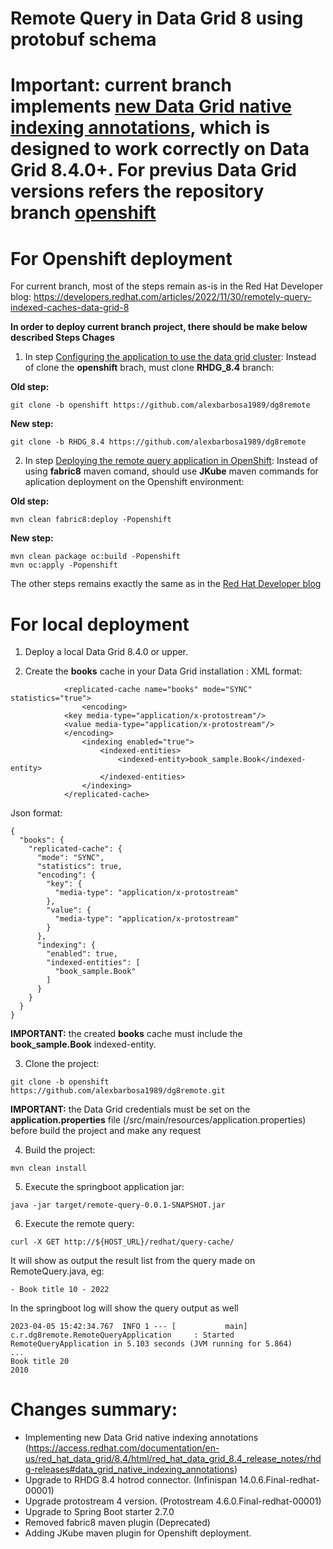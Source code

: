 # Remote Query in Data Grid 8 using protobuf schema
# Important: current branch implements [new Data Grid native indexing annotations](https://github.com/alexbarbosa1989/dg8remote#changes-summary), which is designed to work correctly on Data Grid 8.4.0+. For previus Data Grid versions refers the repository branch [openshift](https://github.com/alexbarbosa1989/dg8remote/tree/openshift) 
# For Openshift deployment

For current branch, most of the steps remain as-is in the Red Hat Developer blog: https://developers.redhat.com/articles/2022/11/30/remotely-query-indexed-caches-data-grid-8

**In order to deploy current branch project, there should be make below described Steps Chages**
1. In step [Configuring the application to use the data grid cluster](https://developers.redhat.com/articles/2022/11/30/remotely-query-indexed-caches-data-grid-8#configuring_the_application_to_use_the_data_grid_cluster):
Instead of clone the **openshift** brach, must clone **RHDG_8.4** branch:

**Old step:**
~~~
git clone -b openshift https://github.com/alexbarbosa1989/dg8remote
~~~
**New step:**
~~~
git clone -b RHDG_8.4 https://github.com/alexbarbosa1989/dg8remote
~~~

2. In step [Deploying the remote query application in OpenShift](https://developers.redhat.com/articles/2022/11/30/remotely-query-indexed-caches-data-grid-8#deploying_the_remote_query_application_in_openshift):
Instead of using **fabric8** maven comand, should use **JKube** maven commands for aplication deployment on the Openshift environment:

**Old step:**
~~~
mvn clean fabric8:deploy -Popenshift
~~~
**New step:**
~~~
mvn clean package oc:build -Popenshift
mvn oc:apply -Popenshift
~~~

The other steps remains exactly the same as in the [Red Hat Developer blog](https://developers.redhat.com/articles/2022/11/30/remotely-query-indexed-caches-data-grid-8)

# For local deployment
1. Deploy a local Data Grid 8.4.0 or upper.

2. Create the **books** cache in your Data Grid installation :
XML format:
~~~
            <replicated-cache name="books" mode="SYNC" statistics="true">
                <encoding>
		    <key media-type="application/x-protostream"/>
		    <value media-type="application/x-protostream"/>
	        </encoding>
                <indexing enabled="true">
                    <indexed-entities>
                        <indexed-entity>book_sample.Book</indexed-entity>
                    </indexed-entities>
                </indexing>
            </replicated-cache>
~~~

Json format:
~~~
{
  "books": {
    "replicated-cache": {
      "mode": "SYNC",
      "statistics": true,
      "encoding": {
        "key": {
          "media-type": "application/x-protostream"
        },
        "value": {
          "media-type": "application/x-protostream"
        }
      },
      "indexing": {
        "enabled": true,
        "indexed-entities": [
          "book_sample.Book"
        ]
      }
    }
  }
}
~~~
**IMPORTANT:** the created **books** cache must include the **book_sample.Book** indexed-entity.

3. Clone the project:
~~~
git clone -b openshift https://github.com/alexbarbosa1989/dg8remote.git
~~~

**IMPORTANT:** the Data Grid credentials must be set on the **application.properties** file (/src/main/resources/application.properties) before build the project and make any request

4. Build the project:
~~~
mvn clean install
~~~

5. Execute the springboot application jar:

~~~
java -jar target/remote-query-0.0.1-SNAPSHOT.jar 
~~~

6. Execute the remote query:
~~~
curl -X GET http://${HOST_URL}/redhat/query-cache/
~~~

It will show as output the result list  from the query made on RemoteQuery.java, eg:
~~~
- Book title 10 - 2022
~~~

In the springboot log will show the query output as well
~~~
2023-04-05 15:42:34.767  INFO 1 --- [           main] c.r.dg8remote.RemoteQueryApplication     : Started RemoteQueryApplication in 5.103 seconds (JVM running for 5.864)
...
Book title 20
2010
~~~

# Changes summary:
- Implementing new Data Grid native indexing annotations (https://access.redhat.com/documentation/en-us/red_hat_data_grid/8.4/html/red_hat_data_grid_8.4_release_notes/rhdg-releases#data_grid_native_indexing_annotations)
- Upgrade to RHDG 8.4 hotrod connector. (Infinispan 14.0.6.Final-redhat-00001)
- Upgrade protostream 4 version. (Protostream 4.6.0.Final-redhat-00001)
- Upgrade to Spring Boot starter 2.7.0
- Removed fabric8 maven plugin (Deprecated)
- Adding JKube maven plugin for Openshift deployment.
